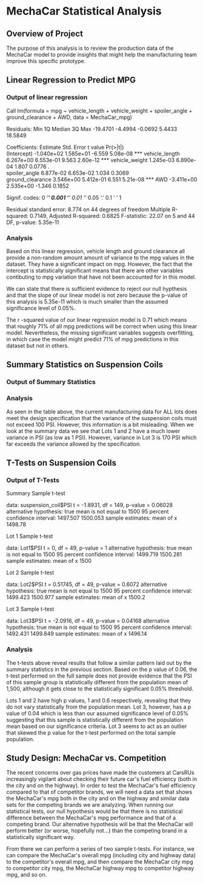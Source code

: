 # MechaCar Statistical Analysis

## Overview of Project

The purpose of this analysis is to review the production data of the MechaCar model to provide insights that might help the manufacturing team improve this specific prototype. 

## Linear Regression to Predict MPG

### Output of linear regression

Call
lm(formula = mpg ~ vehicle_length + vehicle_weight + spoiler_angle + 
    ground_clearance + AWD, data = MechaCar_mpg)

Residuals:
     Min       1Q   Median       3Q      Max 
-19.4701  -4.4994  -0.0692   5.4433  18.5849 

Coefficients:
                   Estimate Std. Error t value Pr(>|t|)    
(Intercept)      -1.040e+02  1.585e+01  -6.559 5.08e-08 ***
vehicle_length    6.267e+00  6.553e-01   9.563 2.60e-12 ***
vehicle_weight    1.245e-03  6.890e-04   1.807   0.0776 .  
spoiler_angle     6.877e-02  6.653e-02   1.034   0.3069    
ground_clearance  3.546e+00  5.412e-01   6.551 5.21e-08 ***
AWD              -3.411e+00  2.535e+00  -1.346   0.1852    

Signif. codes:  0 ‘***’ 0.001 ‘**’ 0.01 ‘*’ 0.05 ‘.’ 0.1 ‘ ’ 1

Residual standard error: 8.774 on 44 degrees of freedom
Multiple R-squared:  0.7149,	Adjusted R-squared:  0.6825 
F-statistic: 22.07 on 5 and 44 DF,  p-value: 5.35e-11

### Analysis

Based on this linear regression, vehicle length and ground clearance all provide a non-random amount amount of variance to the mpg values in the dataset. They have a significant impact on mpg. However, the fact that the intercept is statistically significant means that there are other variables contibuting to mpg variation that have not been accounted for in this model.

We can state that there is sufficient evidence to reject our null hypthesis and that the slope of our linear model is not zero because the p-value of this analysis is 5.35e-11 which is much smaller than the assumed significance level of 0.05%.

The r -squared value of our linear regression model is 0.71 which means that roughly 71% of all mpg predictions will be correct when using this linear model. Nevertheless, the missing significant variables suggests overfitting, in which case the model might predict 71% of mpg predictions in this dataset but not in others.  

## Summary Statistics on Suspension Coils

### Output of Summary Statistics


### Analysis

As seen in the table above, the current manufacturing data for ALL lots does meet the design specification that the variance of the suspension coils must not exceed 100 PSI. However, this information is a bit misleading. When we look at the summary data we see that Lots 1 and 2 have a much lower variance in PSI (as low as 1 PSI). However, variance in Lot 3 is 170 PSI which far exceeds the variance allowed by the specification. 

## T-Tests on Suspension Coils

### Output of T-Tests

Summary Sample t-test

data:  suspension_coil$PSI
t = -1.8931, df = 149, p-value = 0.06028
alternative hypothesis: true mean is not equal to 1500
95 percent confidence interval:
 1497.507 1500.053
sample estimates:
mean of x 
  1498.78 

Lot 1 Sample t-test

data:  Lot1$PSI
t = 0, df = 49, p-value = 1
alternative hypothesis: true mean is not equal to 1500
95 percent confidence interval:
 1499.719 1500.281
sample estimates:
mean of x 
     1500 

Lot 2 Sample t-test

data:  Lot2$PSI
t = 0.51745, df = 49, p-value = 0.6072
alternative hypothesis: true mean is not equal to 1500
95 percent confidence interval:
 1499.423 1500.977
sample estimates:
mean of x 
   1500.2 

Lot 3 Sample t-test

data:  Lot3$PSI
t = -2.0916, df = 49, p-value = 0.04168
alternative hypothesis: true mean is not equal to 1500
95 percent confidence interval:
 1492.431 1499.849
sample estimates:
mean of x 
  1496.14 

### Analysis

The t-tests above reveal results that follow a similar pattern laid out by the summary statistics in the previous section. Based on the p value of 0.06, the t-test performed on the full sample does not provide evidence that the PSI of this sample group is statistically different from the population mean of 1,500, although it gets close to the statistically significant 0.05% threshold. 

Lots 1 and 2 have high p values, 1 and 0.6 respectively, revealing that they do not vary statistically from the population mean. Lot 3, however, has a p value of 0.04 which is less than our assumed significance level of 0.05% suggesting that this sample is statistically different from the population mean based on our significance criteria. Lot 3 seems to act as an outlier that skewed the p value for the t-test performed on the total sample population. 

## Study Design: MechaCar vs. Competition

The recent concerns over gas prices have made the customers at CarsRUs increasingly vigilant about checking their future car's fuel efficiency (both in the city and on the highway). In order to test the MechaCar's fuel efficiency compared to that of competitor brands, we will need a data set that shows the MechaCar's mpg both in the city and on the highway and similar data sets for the competing brands we are analyzing. When running our statistical tests, our null hypothesis would be that there is no statistical difference between the MechaCar's mpg performance and that of a competing brand. Our alternative hypothesis will be that the MechaCar will perform better (or worse, hopefully not...) than the competing brand in a statistically significant way.

From there we can perform a series of two sample t-tests. For instance, we can compare the MechaCar's overall mpg (including city and highway data) to the competitor's overall mpg, and then compare the MechaCar city mpg to competitor city mpg, the MechaCar highway mpg to competitor highway mpg, and so on.
